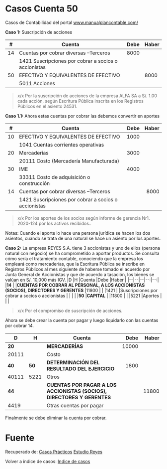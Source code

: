 # Casos Cuenta 50
Casos de Contabilidad del portal www.manualplancontable.com/

**Caso 1:** Suscripción de acciones

| # | Cuenta | Debe | Haber |
|--|--|--|--| 
| 14 | Cuentas por cobrar diversas –Terceros    | 8000 |  | 
|  | 1421 Suscripciones por cobrar a socios o accionistas    |  |  | 
| 50| EFECTIVO Y EQUIVALENTES DE EFECTIVO     |  | 8000 | 
| | 5011 Acciones     |  |  | 

> x/x Por la suscripción de acciones de la empresa ALFA SA a S/. 1.00 cada acción, según Escritura Pública inscrita en los Registros Públicos en el asiento 24531.

**Caso 1.1:** Ahora estas cuentas por cobrar las debemos convertir en aportes

| # | Cuenta | Debe | Haber |
|--|--|--:|--:|
| 10| EFECTIVO Y EQUIVALENTES DE EFECTIVO     | 1000 |  | 
| | 1041 Cuentas corrientes operativas     |  |  |  
| 20| Mercaderías     | 3000 |  | 
| | 20111 Costo (Mercadería Manufacturada)     |  |  | 
| 30| IME     | 4000 |  | 
| |33311 Costo de adquisición o construcción     |  |  | 
| 14 | Cuentas por cobrar diversas –Terceros    |  | 8000 | 
|  | 1421 Suscripciones por cobrar a socios o accionistas    |  |  | 

> x/x Por los aportes de los socios según informe de gerencia Nr1. 2020-124 por los activos recibidos..

Notas: Cuando el aporte lo hace una persona jurídica se hacen los dos asientos, cuando se trata de una natural se hace un asiento por los aportes.

**Caso 2:** La empresa REYES S.A. tiene 3 accionistas y uno de ellos (persona natural con negocio) se ha comprometido a aportar productos. Se consulta cómo sería el tratamiento contable, conociendo que la empresa los empleará como mercaderías, que la Escritura Pública se inscribe en Registros Públicos al mes siguiente de haberse tomado el acuerdo por Junta General de Accionistas y que de acuerdo a tasación, los bienes se valúan en S/. 10,000 más IGV.
|D	|H	|Cuenta	|Debe	|Haber	|
|--|--|--|--:|--:|					
|**14**	|	|**CUENTAS POR COBRAR AL PERSONAL, A LOS ACCIONISTAS (SOCIOS), DIRECTORES Y GERENTES**	|11800	|	|
|1421	|	|Suscripciones por cobrar a socios o accionistas	|	|	|
|	|**50**	|**CAPITAL**	|	|11800	|
|	|5221	|Aportes	|	|	|

> x/x Por el compromiso de suscripción de acciones.

Ahora se debe crear la cuenta por pagar y luego liquidarlo con las cuentas por cobrar 14.

|D	|H	|Cuenta	|Debe	|Haber	|
|--|--|--|--:|--:|					
|**20**	|	|**MERCADERÍAS**	|10000	|	|
|20111	|	|Costo	|	|	|
|**40**	|**50**	|****DETERMINACIÓN DEL RESULTADO DEL EJERCICIO****	|1800	|	|
|40111	|5221	|Otros	|	|	|
|**44**	|	|**CUENTAS POR PAGAR A LOS ACCIONISTAS (SOCIOS), DIRECTORES Y GERENTES**	|	|11800	|
|4419	|	|Otras cuentas por pagar	|	|	|

Finalmente se debe eliminar la cuenta por cobrar.

# Fuente
Recuperado de:
[Casos Prácticos](https://es.slideshare.net/helmeraceroflores/asientos-contablescasospracticos-105066500)
[Estudio Reyes](https://guiatributariaperu.com/2019/09/01/pcge-2020-asiento-contable-%E2%9C%94%EF%B8%8Fcuenta-14-aporte-de-capital-en-bienes-muebles/)

Volver a índice de casos: [Indice de casos](../README.md) 
<!--stackedit_data:
eyJoaXN0b3J5IjpbLTcyMjIyODMyNSw2NjM1ODc0MTIsMTM5NT
c4ODEyMiwxMTUwNDI1MTk2LC0zOTkxMjcwNzQsODczNTY2MDAw
LDIwNDQ1MTA4NTQsLTE3NTQ0OTk3ODgsLTIxMTczODQzODIsLT
E0NDk2NTg0MjEsMTEyMDU0MzY1NCwxNzU2NTE0MjY4LC0xMzE2
NTMwNjQxLC0xOTM1NzA2MTUsNjM0ODk3NDE1LC0xNjk4MjUwOT
M5LDEyODg3ODY1MzBdfQ==
-->